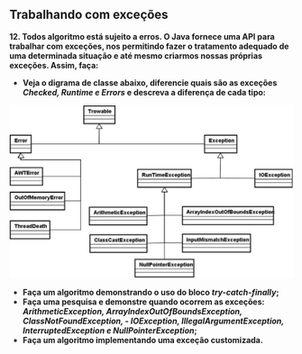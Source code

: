 ## **Trabalhando com exceções**

**12. Todos algoritmo está sujeito a erros. O Java fornece uma API para trabalhar com exceções, nos permitindo fazer o tratamento adequado de uma determinada situação e até mesmo criarmos nossas próprias exceções. Assim, faça:**    
- **Veja o digrama de classe abaixo, diferencie quais são as exceções *Checked, Runtime e Errors* e descreva a diferença de cada tipo:**

![Alt text](uteis/Exceptions.png?raw=true "Collection Interface")

- **Faça um algoritmo demonstrando o uso do bloco *try-catch-finally*;**  
- **Faça uma pesquisa e demonstre quando ocorrem as exceções: *ArithmeticException, ArrayIndexOutOfBoundsException, ClassNotFoundException, - IOException, IllegalArgumentException, InterruptedException e NullPointerException*;**  
- **Faça um algoritmo implementando uma exceção customizada.**  